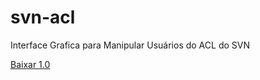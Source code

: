 # svn-acl
Interface Grafica para Manipular Usuários do ACL do SVN

[Baixar 1.0](https://github.com/Lhuckaz/svn-acl/blob/v1.0/svn-acl-1.0.exe?raw=true)
